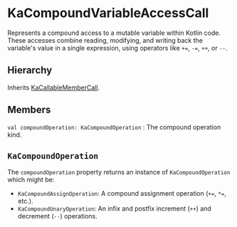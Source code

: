 # KaCompoundVariableAccessCall

Represents a compound access to a mutable variable within Kotlin code. These accesses
combine reading, modifying, and writing back the variable's value in a single expression, using operators
like `+=`, `-=`, `++`, or `--`.

## Hierarchy

Inherits [KaCallableMemberCall](KaCallableMemberCall.md).

## Members

`val compoundOperation: KaCompoundOperation`
: The compound operation kind.

## `KaCompoundOperation`

The `compoundOperation` property returns an instance of `KaCompoundOperation` which might be:

* `KaCompoundAssignOperation`: A compound assignment operation (`+=`, `*=`, etc.).
* `KaCompoundUnaryOperation`: An infix and postfix increment (`++`) and decrement (`--`) operations.